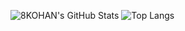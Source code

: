 ![8KOHAN's GitHub Stats](https://github-readme-stats.vercel.app/api?username=8KOHAN&show_icons=true&theme=tokyonight)
![Top Langs](https://github-readme-stats.vercel.app/api/top-langs/?username=8KOHAN&layout=compact&theme=tokyonight)
